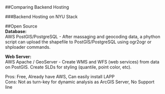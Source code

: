 ##Comparing Backend Hosting

###Backend Hosting on NYU Stack

##Open Source  
**Database:**  
AWS PostGIS/PostgreSQL - After massaging and geocoding data, a phython script can upload the shapefile to PostGIS/PostgreSQL using ogr2ogr or shploader commands.

**Web Server:**  
AWS Apache / GeoServer - Create WMS and WFS (web services) from data on PostGIS. Create SLDs for styling (quantile, point color, etc).

Pros: Free, Already have AWS, Can easily install LAPP  
Cons: Not as turn-key for dynamic analysis as ArcGIS Server, No Support line  


